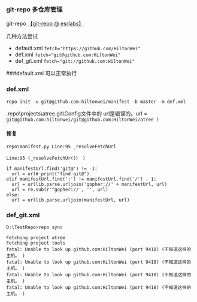 
### git-repo 多仓库管理

git-repo [【git-repo @ esrlabs】](https://github.com/esrlabs/git-repo)

几种方法尝试

* default.xml  `fetch="https://github.com/HiltonWei"`
* def.xml      `fetch="git@github.com:HiltonWei"`
* def_git.xml  `fetch="git://github.com:HiltonWei"`

###default.xml
    可以正常执行

### def.xml
    
    repo init -u git@github.com:hiltonwei/manifest -b master -m def.xml

.repo\projects\atree.git\Config文件中的 url是错误的。url = `git@github.com:hiltonwei/git@github.com:HiltonWei/atree )`
    
#### 修复
    
    repo\manifest.py Line:95 _resolveFetchUrl
    
    Line:95 (_resolveFetchUr()） ）

    if manifestUrl.find('git@') != -1: 
      url = url#_print("find git@")
    elif manifestUrl.find(':') != manifestUrl.find('/') - 1:
      url = urllib.parse.urljoin('gopher://' + manifestUrl, url)
      url = re.sub(r'^gopher://', '', url)
    else:
      url = urllib.parse.urljoin(manifestUrl, url)

### def_git.xml
    D:\TestRepo>repo sync

    Fetching project atree
    Fetching project tools
    fatal: Unable to look up github.com:HiltonWei (port 9418) (不知道这样的主机。 )
    fatal: Unable to look up github.com:HiltonWei (port 9418) (不知道这样的主机。 )
    fatal: Unable to look up github.com:HiltonWei (port 9418) (不知道这样的主机。 )
    fatal: Unable to look up github.com:HiltonWei (port 9418) (不知道这样的主机。 )
    
    